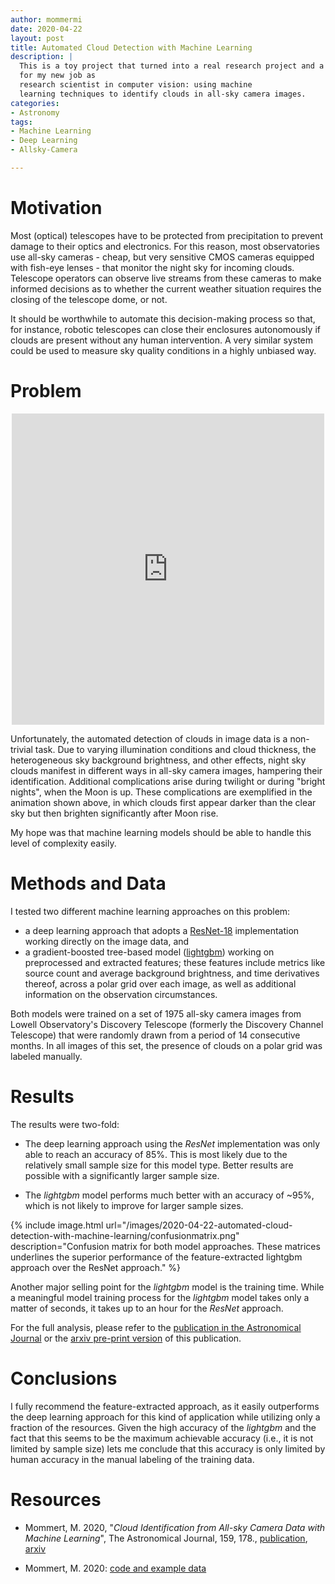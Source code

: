 ```yaml
---
author: mommermi
date: 2020-04-22 
layout: post
title: Automated Cloud Detection with Machine Learning
description: |
  This is a toy project that turned into a real research project and a preparation 
  for my new job as
  research scientist in computer vision: using machine
  learning techniques to identify clouds in all-sky camera images.
categories:
- Astronomy
tags:
- Machine Learning
- Deep Learning
- Allsky-Camera

---
```


# Motivation

Most (optical) telescopes have to be protected from precipitation to
prevent damage to their optics and electronics. For this reason, most
observatories use all-sky cameras - cheap, but very sensitive CMOS
cameras equipped with fish-eye lenses - that monitor the night sky for
incoming clouds. Telescope operators can observe live streams from these
cameras to make informed decisions as to whether the current weather
situation requires the closing of the telescope dome, or not.

It should be worthwhile to automate this decision-making process so
that, for instance, robotic telescopes can close their enclosures
autonomously if clouds are present without any human intervention. A
very similar system could be used to measure sky quality conditions in
a highly unbiased way.

# Problem

<p align="center">
<iframe src="https://player.vimeo.com/video/410776698" width="500"
height="498" frameborder="0" allow="autoplay; fullscreen"
allowfullscreen></iframe></p>

Unfortunately, the automated detection of clouds in image data is a
non-trivial task. Due to varying illumination conditions and cloud
thickness, the heterogeneous sky background brightness, and other
effects, night sky clouds manifest in different ways in all-sky camera
images, hampering their identification. Additional complications arise
during twilight or during "bright nights", when the Moon is up. These
complications are exemplified in the animation shown above, in which
clouds first appear darker than the clear sky but then brighten
significantly after Moon rise.

My hope was that machine learning models should be able to handle this
level of complexity easily.

# Methods and Data

I tested two different machine learning approaches on this problem:
* a deep learning approach that adopts a
  [ResNet-18](https://arxiv.org/abs/1512.03385) implementation working 
  directly on the image data, and
* a gradient-boosted tree-based model
  ([lightgbm](https://github.com/microsoft/LightGBM)) working on
  preprocessed and extracted features; these features include metrics like
  source count and average background brightness, and time derivatives
  thereof, across a polar grid over each image, as well as additional
  information on the observation circumstances.
  
Both models were trained on a set of 1975 all-sky camera images from Lowell
Observatory's Discovery Telescope (formerly the Discovery Channel Telescope)
that were randomly drawn from a period of 14 consecutive months. In all images of this set, the presence of clouds on a polar grid was labeled manually.

# Results

The results were two-fold:

* The deep learning approach using the *ResNet* implementation was
  only able to reach an accuracy of 85%. This is most likely due to
  the relatively small sample size for this model type. Better results
  are possible with a significantly larger sample size.

* The *lightgbm* model performs much better with an accuracy of ~95%,
  which is not likely to improve for larger sample sizes.

{% include image.html
url="/images/2020-04-22-automated-cloud-detection-with-machine-learning/confusionmatrix.png"
description="Confusion matrix for both model approaches. These matrices underlines the superior performance of the feature-extracted lightgbm approach over the ResNet approach." %}

Another major selling point for the *lightgbm* model is the training
time. While a meaningful model training process for the *lightgbm*
model takes only a matter of seconds, it takes up to an hour for the
*ResNet* approach.

For the full analysis, please refer to the [publication in the
Astronomical Journal](https://iopscience.iop.org/article/10.3847/1538-3881/ab744f) or the [arxiv pre-print version](https://arxiv.org/abs/2003.11109) of this publication.


# Conclusions

I fully recommend the feature-extracted approach, as it easily
outperforms the deep learning approach for this kind of application
while utilizing only a fraction of the resources. Given the high
accuracy of the *lightgbm* and the fact that this seems to be the
maximum achievable accuracy (i.e., it is not limited by sample size)
lets me conclude that this accuracy is only limited by human accuracy
in the manual labeling of the training data.

# Resources

* Mommert, M. 2020, "*Cloud Identification from All-sky Camera Data with Machine Learning*", The Astronomical Journal, 159, 178., [publication](http://doi.org/10.3847/1538-3881/ab744f), [arxiv](http://arxiv.org/abs/2003.11109)

* Mommert, M. 2020: [code and example data](http://doi.org/10.5281/zenodo.3662849)
